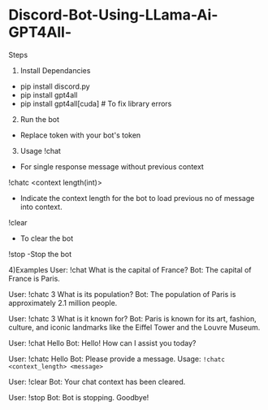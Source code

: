 # Discord-Bot-Using-LLama-Ai-GPT4All-


Steps
1) Install Dependancies
- pip install discord.py
- pip install gpt4all
- pip install gpt4all[cuda]      # To fix library errors

2) Run the bot
- Replace token with your bot's token

3) Usage
!chat <message>
- For single response message without previous context

!chatc <context length(int)> <message> 
- Indicate the context length for the bot to load previous no of message into context.

!clear
- To clear the bot

!stop
-Stop the bot

4)Examples
User: !chat What is the capital of France?
Bot: The capital of France is Paris.

User: !chatc 3 What is its population?
Bot: The population of Paris is approximately 2.1 million people.

User: !chatc 3 What is it known for?
Bot: Paris is known for its art, fashion, culture, and iconic landmarks like the Eiffel Tower and the Louvre Museum.

User: !chat Hello
Bot: Hello! How can I assist you today?

User: !chatc Hello
Bot: Please provide a message. Usage: `!chatc <context_length> <message>`

User: !clear
Bot: Your chat context has been cleared.

User: !stop
Bot: Bot is stopping. Goodbye!
